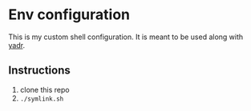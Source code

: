 # Env configuration

This is my custom shell configuration. It is meant to be used along with [yadr](https://github.com/skwp/dotfiles).

## Instructions

1. clone this repo
2. `./symlink.sh`
